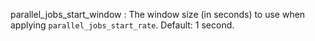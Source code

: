 parallel_jobs_start_window
:   The window size (in seconds) to use when applying `parallel_jobs_start_rate`.
    Default: 1 second.
